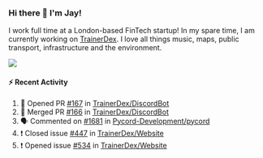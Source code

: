 ### Hi there 👋 I'm Jay!
I work full time at a London-based FinTech startup! In my spare time, I am currently working on [TrainerDex](https://www.github.com/TrainerDex). I love all things music, maps, public transport, infrastructure and the environment.

[<img src="https://github-readme-stats.vercel.app/api/wakatime?username=TurnrDev&layout=compact" />](https://wakatime.com/@TurnrDev)  

#### :zap: Recent Activity
<!--START_SECTION:activity-->
1. 💪 Opened PR [#167](https://github.com/TrainerDex/DiscordBot/pull/167) in [TrainerDex/DiscordBot](https://github.com/TrainerDex/DiscordBot)
2. 🎉 Merged PR [#166](https://github.com/TrainerDex/DiscordBot/pull/166) in [TrainerDex/DiscordBot](https://github.com/TrainerDex/DiscordBot)
3. 🗣 Commented on [#1681](https://github.com/Pycord-Development/pycord/issues/1681) in [Pycord-Development/pycord](https://github.com/Pycord-Development/pycord)
4. ❗️ Closed issue [#447](https://github.com/TrainerDex/Website/issues/447) in [TrainerDex/Website](https://github.com/TrainerDex/Website)
5. ❗️ Opened issue [#534](https://github.com/TrainerDex/Website/issues/534) in [TrainerDex/Website](https://github.com/TrainerDex/Website)
<!--END_SECTION:activity-->
